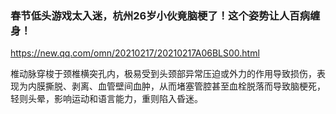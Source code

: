 ### 春节低头游戏太入迷，杭州26岁小伙竟脑梗了！这个姿势让人百病缠身！
https://new.qq.com/omn/20210217/20210217A06BLS00.html

椎动脉穿梭于颈椎横突孔内，极易受到头颈部异常压迫或外力的作用导致损伤，表现为内膜撕脱、剥离、血管壁间血肿，从而堵塞管腔甚至血栓脱落而导致脑梗死，轻则头晕，影响运动和语言能力，重则陷入昏迷。

